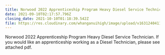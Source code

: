 ```yaml
---
title: Norwood 2022 Apprenticeship Program Heavy Diesel Service Technician
date: 2021-09-10T02:17:57.796Z
closing_date: 2021-10-10T01:18:39.542Z
file: https://res.cloudinary.com/whanganuihigh/image/upload/v1631240411/Careers%20and%20Vocational/2022_Apprenticeship_Program_Advert.pdf
---
```

Norwood 2022 Apprenticeship Program Heavy Diesel Service Technician. If you would like an apprenticeship working as a Diesel Technician, please see attached pdf.